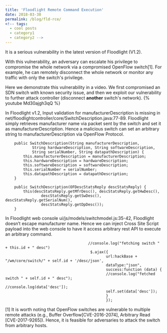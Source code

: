 ```yaml
---
title: 'Floodlight Remote Command Execution'
date: 2018-03-30
permalink: /blog/fld-rce/
<!-- tags:
  - cool posts
  - category1
  - category2 -->
---
```


It is a serious vulnerability in the latest version of Floodlight (V1.2).

With this vulnerability, an adversary can escalate his privilege to compromise the whole network via a compromised OpenFlow switch[1]. For example, he can remotely disconnect the whole network or monitor any traffic with only the switch's privilege.

Here we demonstrate this vulnerability in a video. We first compromised an SDN switch with known security issue, and then we exploit our vulnerability to further attack controller (disconnect **another** switch's network).
{% youtube Md30ajgh3qQ %}


In Floodlight v1.2, Input validation for manufacturerDescription is missing in net/floodlightcontroller/core/SwitchDescription.java:77-89. Floodlight simply retrieves manufacturer name via packet sent by the switch and set it as manufacturerDescription.
Hence a malicious switch can set an arbitrary string to manufacturerDescription via OpenFlow Protocol. 

```
    public SwitchDescription(String manufacturerDescription,
            String hardwareDescription, String softwareDescription,
            String serialNumber, String datapathDescription) {
        this.manufacturerDescription = manufacturerDescription;
        this.hardwareDescription = hardwareDescription;
        this.softwareDescription = softwareDescription;
        this.serialNumber = serialNumber;
        this.datapathDescription = datapathDescription;
    }

    public SwitchDescription(OFDescStatsReply descStatsReply) {
        this(descStatsReply.getMfrDesc(), descStatsReply.getHwDesc(),
                descStatsReply.getSwDesc(), descStatsReply.getSerialNum(),
                descStatsReply.getDpDesc());
    }
```

In Floodlight web console ui/js/models/switchmodel.js:35-42,  Floodlight doesn’t escape manufacturer name. Hence we can inject Cross Site Script payload into the web console to have it access arbitrary rest API to execute an arbitrary command.

```
                                     //console.log("fetching switch " + this.id + " desc")
                                      $.ajax({
                                             url:hackBase + "/wm/core/switch/" + self.id + '/desc/json',
                                             dataType:"json",
                                             success:function (data) {
                                             //console.log("fetched  switch " + self.id + " desc");
                                             //console.log(data['desc']);
                                             self.set(data['desc']);
                                             }
                                             });
```                                



[1] It is worth noting that OpenFlow switches are vulnerable to multiple remote attacks (e.g., Buffer Overflow[CVE-2016-2074], Arbitrary Read [CVE-2017-9265]). Hence, it is feasible for adversaries to attack the switch from arbitrary hosts.  


